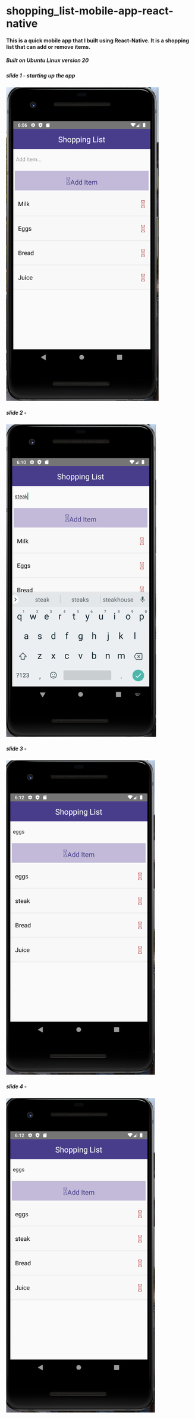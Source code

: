 # shopping_list-mobile-app-react-native

#### This is a quick mobile app that I built using React-Native. It is a shopping list that can add or remove items. 


##### Built on Ubuntu Linux version 20 


##### slide 1 - starting up the app
![screenshots](/images/screencapture.png) 

##### slide 2 - 
![screenshots](/images/screencapture1.png) 


##### slide 3 - 
![screenshots](/images/screencapture3.png)


##### slide 4 - 
![screenshots](/images/screencapture3.png)
